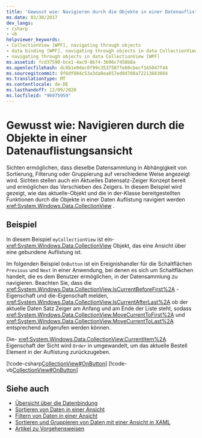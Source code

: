 ```yaml
---
title: 'Gewusst wie: Navigieren durch die Objekte in einer Datenauflistungsansicht'
ms.date: 03/30/2017
dev_langs:
- csharp
- vb
helpviewer_keywords:
- CollectionView [WPF], navigating through objects
- data binding [WPF], navigating through objects in data CollectionView
- navigating through objects in data CollectionView [WPF]
ms.assetid: fcd37590-bce1-4ac9-8b74-3b96c7458b8a
ms.openlocfilehash: dc8b1e0dec0f99c3537587fe60cbecf165047f44
ms.sourcegitcommit: 9f6df084c53a3da0ea657ed0d708a72213683084
ms.translationtype: MT
ms.contentlocale: de-DE
ms.lasthandoff: 12/09/2020
ms.locfileid: "96975959"
---
```

# <a name="how-to-navigate-through-the-objects-in-a-data-collectionview"></a>Gewusst wie: Navigieren durch die Objekte in einer Datenauflistungsansicht
Sichten ermöglichen, dass dieselbe Datensammlung in Abhängigkeit von Sortierung, Filterung oder Gruppierung auf verschiedene Weise angezeigt wird. Sichten stellen auch ein Aktuelles Datensatz-Zeiger Konzept bereit und ermöglichen das Verschieben des Zeigers. In diesem Beispiel wird gezeigt, wie das aktuelle-Objekt und die in der-Klasse bereitgestellten Funktionen durch die Objekte in einer Daten Auflistung navigiert werden <xref:System.Windows.Data.CollectionView> .  
  
## <a name="example"></a>Beispiel  
 In diesem Beispiel `myCollectionView` ist ein- <xref:System.Windows.Data.CollectionView> Objekt, das eine Ansicht über eine gebundene Auflistung ist.  
  
 Im folgenden Beispiel `OnButton` ist ein Ereignishandler für die Schaltflächen `Previous` und `Next` in einer Anwendung, bei denen es sich um Schaltflächen handelt, die es dem Benutzer ermöglichen, in der Datensammlung zu navigieren. Beachten Sie, dass die <xref:System.Windows.Data.CollectionView.IsCurrentBeforeFirst%2A> -Eigenschaft und die-Eigenschaft melden, <xref:System.Windows.Data.CollectionView.IsCurrentAfterLast%2A> ob der aktuelle Daten Satz Zeiger am Anfang und am Ende der Liste steht, sodass <xref:System.Windows.Data.CollectionView.MoveCurrentToFirst%2A> und <xref:System.Windows.Data.CollectionView.MoveCurrentToLast%2A> entsprechend aufgerufen werden können.  
  
 Die- <xref:System.Windows.Data.CollectionView.CurrentItem%2A> Eigenschaft der Sicht wird `Order` in umgewandelt, um das aktuelle Bestell Element in der Auflistung zurückzugeben.  
  
 [!code-csharp[CollectionView#OnButton](~/samples/snippets/csharp/VS_Snippets_Wpf/CollectionView/CSharp/Page1.xaml.cs#onbutton)]
 [!code-vb[CollectionView#OnButton](~/samples/snippets/visualbasic/VS_Snippets_Wpf/CollectionView/VisualBasic/Page1.xaml.vb#onbutton)]  
  
## <a name="see-also"></a>Siehe auch

- [Übersicht über die Datenbindung](/dotnet/desktop-wpf/data/data-binding-overview)
- [Sortieren von Daten in einer Ansicht](how-to-sort-data-in-a-view.md)
- [Filtern von Daten in einer Ansicht](how-to-filter-data-in-a-view.md)
- [Sortieren und Gruppieren von Daten mit einer Ansicht in XAML](how-to-sort-and-group-data-using-a-view-in-xaml.md)
- [Artikel zu Vorgehensweisen](data-binding-how-to-topics.md)
